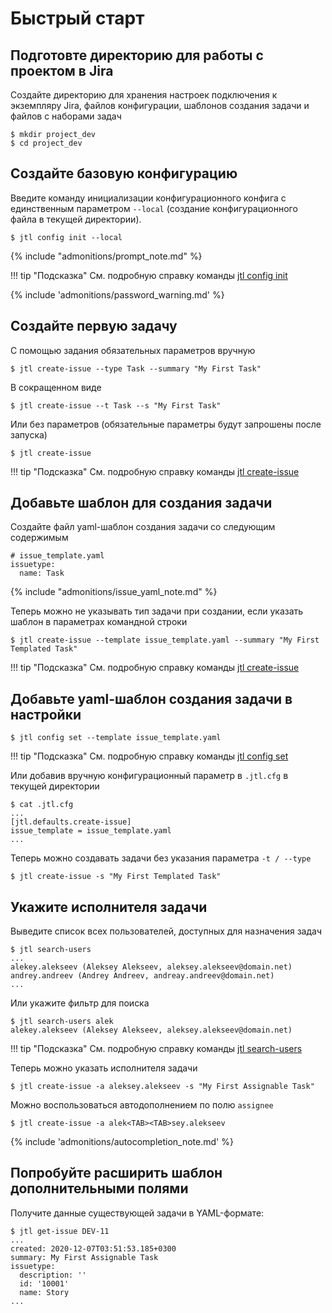 # Быстрый старт

## Подготовте директорию для работы с проектом в Jira
    
Создайте директорию для хранения настроек подключения к экземпляру Jira,
файлов конфигурации, шаблонов создания задачи и файлов с наборами задач
    
    $ mkdir project_dev
    $ cd project_dev

## Создайте базовую конфигурацию

Введите команду инициализации конфигурационного конфига с единственным
параметром `--local` (создание конфигурационного файла в текущей директории).

    $ jtl config init --local

{% include "admonitions/prompt_note.md" %}
    

!!! tip "Подсказка"
    См. подробную справку команды [jtl config init](commands.md#jtl-config-init)

{% include 'admonitions/password_warning.md' %}

## Создайте первую задачу

С помощью задания обязательных параметров вручную

    $ jtl create-issue --type Task --summary "My First Task"
    
В сокращенном виде
    
    $ jtl create-issue --t Task --s "My First Task"
    
Или без параметров (обязательные параметры будут запрошены после запуска)

    $ jtl create-issue

!!! tip "Подсказка"
    См. подробную справку команды [jtl create-issue](commands.md#jtl-create-issue)


## Добавьте шаблон для создания задачи

Создайте файл yaml-шаблон создания задачи со следующим содержимым
    
    # issue_template.yaml
    issuetype:
      name: Task
      
{% include "admonitions/issue_yaml_note.md" %}

Теперь можно не указывать тип задачи при создании, если указать шаблон в
параметрах командной строки
    
    $ jtl create-issue --template issue_template.yaml --summary "My First Templated Task"
    
!!! tip "Подсказка"
    См. подробную справку команды [jtl create-issue](commands.md#jtl-create-issue)

## Добавьте yaml-шаблон создания задачи в настройки

    $ jtl config set --template issue_template.yaml

!!! tip "Подсказка"
    См. подробную справку команды [jtl config set](commands.md#jtl-config-set)

Или добавив вручную конфигурационный параметр в `.jtl.cfg` в текущей директории 
    
    $ cat .jtl.cfg
    ...
    [jtl.defaults.create-issue]
    issue_template = issue_template.yaml
    ...

Теперь можно создавать задачи без указания параметра `-t / --type`

    $ jtl create-issue -s "My First Templated Task"
    
## Укажите исполнителя задачи

Выведите список всех пользователей, доступных для назначения задач

    $ jtl search-users
    ...
    alekey.alekseev (Aleksey Alekseev, aleksey.alekseev@domain.net)
    andrey.andreev (Andrey Andreev, andreay.andreev@domain.net)
    ...

Или укажите фильтр для поиска

    $ jtl search-users alek
    alekey.alekseev (Aleksey Alekseev, aleksey.alekseev@domain.net)

!!! tip "Подсказка"
    См. подробную справку команды [jtl search-users](commands.md#jtl-search-users)


Теперь можно указать исполнителя задачи

    $ jtl create-issue -a aleksey.alekseev -s "My First Assignable Task"

Можно воспользоваться автодополнением по полю `assignee`

    $ jtl create-issue -a alek<TAB><TAB>sey.alekseev

{% include 'admonitions/autocompletion_note.md' %}

## Попробуйте расширить шаблон дополнительными полями

Получите данные существующей задачи в YAML-формате:

    $ jtl get-issue DEV-11
    ...
    created: 2020-12-07T03:51:53.185+0300
    summary: My First Assignable Task
    issuetype:
      description: ''
      id: '10001'
      name: Story
    ...
